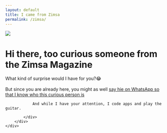 ```yaml
---
layout: default
title: I came from Zimsa
permalink: /zimsa/
---
```


<div class="container">
<div class="row align-items-center justify-content-center">
        <div class="col-xl-6 col-xxl-6 text-center">
            <img class="rounded-top rounded-bottom img-fluid image-sized" src="https://i.imgflip.com/noa52.jpg?a470232" />
        </div>
        <div class="col-lg-6 col-xl-6 col-xxl-4">
            <div class="my-5 text-center text-xl-start">
                <h1 class="fw-bolder">
                    Hi there, too curious someone from the Zimsa Magazine
                </h1>
                <p>
                    What kind of surprise would I have for you?😂 
                    <br/>
                    <br/>
                    But since you are already here, you might as well 
                    <a href="https://wa.link/ckbzi4"> say hie on WhatsApp so that I know who this curious person is</a>
                </p>
                
                And while I have your attention, I code apps and play the guitar.
                
            </div>
        </div>
    </div>
</div>